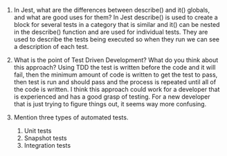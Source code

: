 1. In Jest, what are the differences between describe() and it() globals, and what are good uses for them?
    In Jest describe() is used to create a block for several tests in a category that is similar and it() can be nested in the describe() function and are used for individual tests. They are used to describe the tests being executed so when they run we can see a description of each test.

2. What is the point of Test Driven Development? What do you think about this approach?
    Using TDD the test is written before the code and it will fail, then the minimum amount of code is written to get the test to pass, then test is run and should pass and the process is repeated until all of the code is written.  I think this approach could work for a developer that is experienced and has a good grasp of testing. For a new developer that is just trying to figure things out, it seems way more confusing. 

3. Mention three types of automated tests.
    1. Unit tests
    2. Snapshot tests
    3. Integration tests

